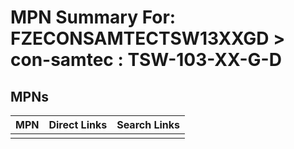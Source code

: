 



# MPN Summary For: FZECONSAMTECTSW13XXGD > con-samtec : TSW-103-XX-G-D

## MPNs
  

|MPN|Direct Links|Search Links|
| :--- | :--- | :--- |
||||
